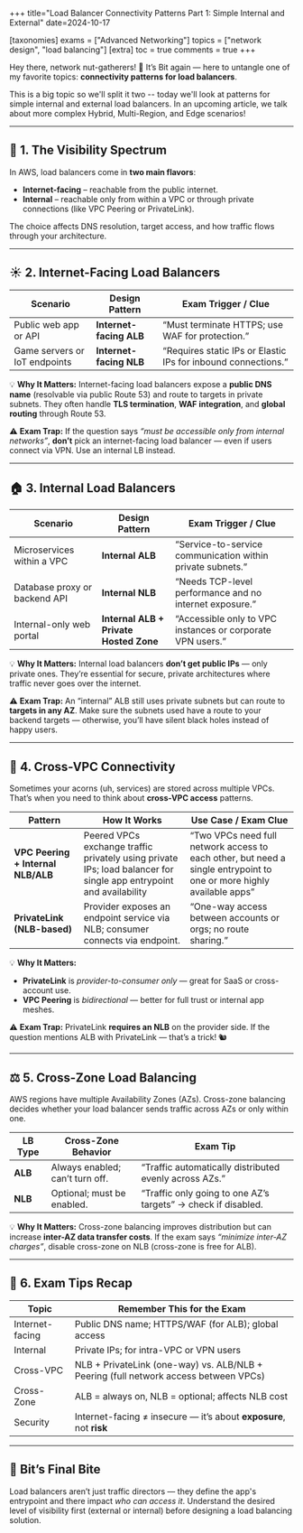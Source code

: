 +++
title="Load Balancer Connectivity Patterns Part 1: Simple Internal and External"
date=2024-10-17

[taxonomies]
exams = ["Advanced Networking"]
topics = ["network design", "load balancing"]
[extra]
toc = true
comments = true
+++

Hey there, network nut-gatherers! 🐾 It’s Bit again — here to untangle one of my favorite topics: **connectivity patterns for load balancers**.

This is a big topic so we'll split it two -- today we'll look at patterns for simple internal and external load balancers. In an upcoming article, we talk about more complex Hybrid, Multi-Region, and Edge scenarios!

<!--more-->

---

## 🧭 1. The Visibility Spectrum

In AWS, load balancers come in **two main flavors**:

* **Internet-facing** – reachable from the public internet.
* **Internal** – reachable only from within a VPC or through private connections (like VPC Peering or PrivateLink).

The choice affects DNS resolution, target access, and how traffic flows through your architecture.

---

## ☀️ 2. Internet-Facing Load Balancers

| **Scenario**                  | **Design Pattern**             | **Exam Trigger / Clue**                                       |
| ----------------------------- | ------------------------------ | ------------------------------------------------------------- |
| Public web app or API               | **Internet-facing ALB**        | “Must terminate HTTPS; use WAF for protection.”                   |
| Game servers or IoT endpoints | **Internet-facing NLB**        | “Requires static IPs or Elastic IPs for inbound connections.” |

💡 **Why It Matters:**
Internet-facing load balancers expose a **public DNS name** (resolvable via public Route 53) and route to targets in private subnets.
They often handle **TLS termination**, **WAF integration**, and **global routing** through Route 53.

⚠️ **Exam Trap:**
If the question says *“must be accessible only from internal networks”*, **don’t** pick an internet-facing load balancer — even if users connect via VPN. Use an internal LB instead.

---

## 🏠 3. Internal Load Balancers

| **Scenario**                  | **Design Pattern**                     | **Exam Trigger / Clue**                                    |
| ----------------------------- | -------------------------------------- | ---------------------------------------------------------- |
| Microservices within a VPC    | **Internal ALB**                       | “Service-to-service communication within private subnets.” |
| Database proxy or backend API | **Internal NLB**                       | “Needs TCP-level performance and no internet exposure.”    |
| Internal-only web portal      | **Internal ALB + Private Hosted Zone** | “Accessible only to VPC instances or corporate VPN users.” |

💡 **Why It Matters:**
Internal load balancers **don’t get public IPs** — only private ones. They’re essential for secure, private architectures where traffic never goes over the internet.

⚠️ **Exam Trap:**
An “internal” ALB still uses private subnets but can route to **targets in any AZ**. Make sure the subnets used have a route to your backend targets — otherwise, you’ll have silent black holes instead of happy users.

---

## 🔁 4. Cross-VPC Connectivity

Sometimes your acorns (uh, services) are stored across multiple VPCs. That’s when you need to think about **cross-VPC access** patterns.

| **Pattern**                        | **How It Works**                                                              | **Use Case / Exam Clue**                                     |
| ---------------------------------- | ----------------------------------------------------------------------------- | ------------------------------------------------------------ |
| **VPC Peering + Internal NLB/ALB** | Peered VPCs exchange traffic privately using private IPs; load balancer for single app entrypoint and availability | “Two VPCs need full network access to each other, but need a single entrypoint to one or more highly available apps”     |
| **PrivateLink (NLB-based)**        | Provider exposes an endpoint service via NLB; consumer connects via endpoint. | “One-way access between accounts or orgs; no route sharing.” |

💡 **Why It Matters:**

* **PrivateLink** is *provider-to-consumer only* — great for SaaS or cross-account use.
* **VPC Peering** is *bidirectional* — better for full trust or internal app meshes.

⚠️ **Exam Trap:**
PrivateLink **requires an NLB** on the provider side. If the question mentions ALB with PrivateLink — that’s a trick! 🐿️

---

## ⚖️ 5. Cross-Zone Load Balancing

AWS regions have multiple Availability Zones (AZs). Cross-zone balancing decides whether your load balancer sends traffic across AZs or only within one.

| **LB Type** | **Cross-Zone Behavior**         | **Exam Tip**                                                  |
| ----------- | ------------------------------- | ------------------------------------------------------------- |
| **ALB**     | Always enabled; can’t turn off. | “Traffic automatically distributed evenly across AZs.”        |
| **NLB**     | Optional; must be enabled.      | “Traffic only going to one AZ’s targets” → check if disabled. |

💡 **Why It Matters:**
Cross-zone balancing improves distribution but can increase **inter-AZ data transfer costs**.
If the exam says *“minimize inter-AZ charges”*, disable cross-zone on NLB (cross-zone is free for ALB).

---

## 🧠 6. Exam Tips Recap

| **Topic**       | **Remember This for the Exam**                                     |
| --------------- | ------------------------------------------------------------------ |
| Internet-facing | Public DNS name; HTTPS/WAF (for ALB); global access                |
| Internal        | Private IPs; for intra-VPC or VPN users                            |
| Cross-VPC       | NLB + PrivateLink (one-way) vs. ALB/NLB + Peering (full network access between VPCs) |
| Cross-Zone      | ALB = always on, NLB = optional; affects NLB cost                  |
| Security        | Internet-facing ≠ insecure — it’s about **exposure**, not **risk** |

---

## 🌰 Bit’s Final Bite

Load balancers aren’t just traffic directors — they define the app's entrypoint and there impact *who can access it*.
Understand the desired level of visibility first (external or internal) before designing a load balancing solution.
